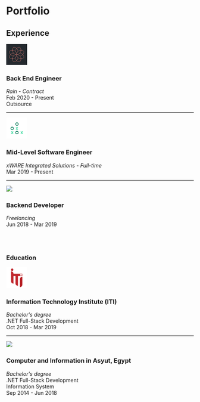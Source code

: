 <h1> Portfolio </h1>

## Experience
<img src="./images/rain.png" height='56px'/>

### Back End Engineer
_Rain - Contract_
<br>Feb 2020 - Present
<br>Outsource

---

<img src="./images/xWARE.png" height='56px'/>

### Mid-Level Software Engineer
_xWARE Integrated Solutions - Full-time_
<br>Mar 2019 - Present

---

<img src="https://logosbynick.com/wp-content/uploads/2018/08/freelancer.png" height = '56px'/>

### Backend Developer
_Freelancing_
<br>Jun 2018 - Mar 2019

<br>
<br>

### Education

<img src="./images/ITI.png" height='56px'/>

### Information Technology Institute (ITI)
_Bachelor's degree_
<br>.NET Full-Stack Development
<br>Oct 2018 - Mar 2019

---
<img src="https://www.logolynx.com/images/logolynx/9a/9ae0dcd699b0871d4983fa603191e6de.jpeg" height = '85px'/>

### Computer and Information in Asyut, Egypt
_Bachelor's degree_
<br>.NET Full-Stack Development
<br>Information System
<br>Sep 2014 - Jun 2018

